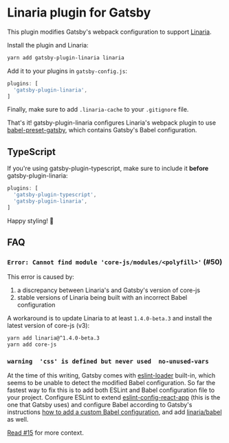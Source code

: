 # Linaria plugin for Gatsby

This plugin modifies Gatsby's webpack configuration to support [Linaria][].

Install the plugin and Linaria:

```sh
yarn add gatsby-plugin-linaria linaria
```

Add it to your plugins in `gatsby-config.js`:

```js
plugins: [
  'gatsby-plugin-linaria',
]
```

Finally, make sure to add `.linaria-cache` to your `.gitignore` file.

That's it! gatsby-plugin-linaria configures Linaria's webpack plugin to use
[babel-preset-gatsby][], which contains Gatsby's Babel configuration.

## TypeScript

If you're using gatsby-plugin-typescript, make sure to include it **before**
gatsby-plugin-linaria:

```js
plugins: [
  'gatsby-plugin-typescript',
  'gatsby-plugin-linaria',
]
```

Happy styling! :art:

[Linaria]: https://github.com/callstack/linaria
[babel-preset-gatsby]: https://github.com/gatsbyjs/gatsby/tree/master/packages/babel-preset-gatsby

## FAQ

### `Error: Cannot find module 'core-js/modules/<polyfill>'` (#50)

This error is caused by:

  1. a discrepancy between Linaria's and Gatsby's version of core-js
  2. stable versions of Linaria being built with an incorrect Babel configuration

A workaround is to update Linaria to at least `1.4.0-beta.3` and install the latest version of core-js (v3):

```sh
yarn add linaria@^1.4.0-beta.3
yarn add core-js
```

### `warning  'css' is defined but never used  no-unused-vars`

At the time of this writing, Gatsby comes with [eslint-loader](https://github.com/webpack-contrib/eslint-loader) built-in, which seems to be unable to detect the modified Babel configuration. So far the fastest way to fix this is to add both ESLint and Babel configuration file to your project. Configure ESLint to extend [eslint-config-react-app](https://github.com/facebook/create-react-app/tree/master/packages/eslint-config-react-app) (this is the one that Gatsby uses) and configure Babel according to Gatsby's instructions [how to add a custom Babel configuration](https://www.gatsbyjs.org/docs/babel/), and add [linaria/babel](https://github.com/callstack/linaria/blob/master/docs/CONFIGURATION.md#linariababel-preset) as well.

[Read #15](https://github.com/silvenon/gatsby-plugin-linaria/issues/15) for more context.
